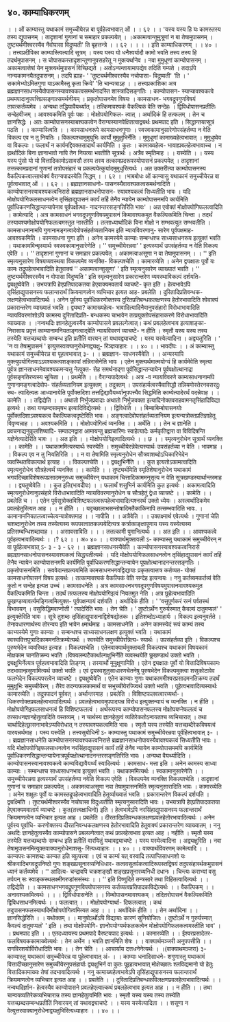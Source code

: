 ## ४०. काम्याधिकरणम्
। । ओं काम्यास्तु यथाकामं समुच्चीयेरन्न बा पूर्वहेत्वभावात् ओं । । ६२ । ।
'यस्य यस्य हि यः कामस्तस्य तस्य द्युपासनम् ।
तादृशानां गुणानां च समाहार प्रकल्पयेत् । ।अकामत्वान्तुमुत्रूणां न बा तेषामुपासनम् ।
तुष्ट्यर्थमीश्वरस्यैव नैवोपासा विदुष्यती' ति बृहत्तन्त्रे । । ६२ । ।
। । इति काम्याधिकरणम् । । ४० । ।
तत्त्वप्रदीपिका
काम्यास्त्वित्यादि सूत्रम् । यस्य यस्य यो धनैश्वर्यादौ कामो भवति तस्य तस्य हि
तदर्थमुपासनम् । स चोपासकस्तादृशान्तुणानुपसहरेतू न मुक्त्यर्थानेव । नवा मुमुधूणां
काम्योपासनम् । अकामत्वात्तेषां येन मुक्त्यर्थमुपासनं विच्छिद्यते । अतोऽन्यन्तायामापद्येव तदिति
गम्यते । तदाऽपि नान्यकामनयैतदुपासनम् । तदपि ह्याह- ' 'तुष्ट्यर्थमीश्वरस्यैव नचोपासा-
विदुष्यती' 'ति । ' सकामेभ्योऽमितगुणा याऽकामैस्तु कृता क्रिये' 'ति चान्यत्राऽह । ।
तत्त्वप्रकाशिका
अत्र ब्रह्मज्ञानसाधनस्यैवोपासनस्यावश्यकत्वसमर्थनादस्ति शास्त्रादिसङ्गतिः । काम्योपासन-
स्याप्यावश्यकत्वे प्रथमपादानुपपत्तिप्रसङ्गात्समर्थनीयम् । प्रकृतोपासनमेव विषयः । कामसाधन-
भगवद्रूपगुणविषयं तावत्कर्तव्यमेव । अन्यथा तद्धियावैयर्थ्यात् । तत्किमावश्यकं वैकल्पिकं वेति
सन्देहः । द्विविधोपासनप्रतीतिः सन्देहवीजम् । आवश्यकमिति पूर्वः पक्षः । मोक्षोपयोगिफल-
त्वात् । अर्थादिकं हि तत्फलम् । तेन च ज्ञानसिद्धेः । अतः काम्योपासनस्याबश्यकत्वेन
वैराग्यस्यानपेक्षितत्वाद्व्यर्थः प्रथमपाद इति । सिद्धान्तयत्सूत्रं पठति । । काम्यास्त्विति । ।
कामसाधनरूपे कामसाधनगुणाः । स्वस्वकामानुसारेणोपसंहर्तव्या न वेति विकल्प एव न तु
नियतिः । विकल्पश्चामुमुघुभिः कार्यो मुमुक्षुभिर्नेति । मुमुधूणां कामाख्यहेत्वभावात् । मुमुधुष्वेव
वा विकल्पः । फलार्थं न कार्यमद्दिवक्तसादार्थं कार्यमिति । कुतः । कामाख्यहेत्व-
भावाह्यबलहेत्वभावाच्च । न ह्यर्थादिकं बिना ज्ञानाभावो नापि तेन नियत्या भवतीति सूत्रार्थः ।
अत्रैव स्मृतिमाह । । यस्येति । । यस्य यस्य पुंसो यो यो वित्तादिकामोऽसावसौ तस्य तस्य
तत्कामप्रदरूपस्योपासनं प्रकल्पयेत् । तादृशानां तत्तत्कामप्रदानां गुणानां तत्रोपसंहारं च
प्रकल्पयेत्कुर्यादमुमुधुरित्यर्थः । अत उक्तरीत्या काम्योपासनस्य वैकल्पिकत्वात्सार्थक्यं
वैराग्यपादस्येति सिद्धम् । । ६२ । ।भाबबोधः
ओं काम्यासु यथाकामं समुच्चीयेरन्न वा पूर्वत्वभावात् ओं । । ६२ । । ब्रह्मज्ञानसाधनो-
पासनस्यैवावश्यकत्वसमर्थनादिति । काम्योपासनस्यावश्यकत्वनिरासे ब्रह्मज्ञानसाधनोपासन-
स्यावश्यकत्वं सिध्यतीति भावः । यदि मोक्षोपयोगिफलसाधनत्वेन तृसिंहाद्युपासनं कार्यं
तर्हि तेनैव न्यायेन काम्योपासनमपि कार्यमिति पूर्वाधिकरणसिद्धान्तन्यापेनाव पूर्वपक्षोत्था-
नादनन्तरसङ्गतिरिति भावः' । अत एवोक्तं मोक्षोपयोगिफलत्वादिति । कामेत्यादि । अत्र
कामसाधनं भगवदूपगुणविषयमुपासनं किमावश्यकमुत वैकल्पिकमिति चिन्ता । तदर्थं
तस्यावश्यमोक्षोपयोगिफलत्वमस्तुत नास्तीति । तत्साध्यार्थादिकं विना मोक्षो न सम्भवत्युत
सम्भवतीति । कामसाधनानामपि गुणानामङ्गत्वादेवोपसंहर्तव्यतानियम इति न्यायविवरणानु-
सारेण पूर्वपक्षमाह- आवश्यकमिति । कामसाधना गुणा इति । अनेन कामस्येमे काम्याः
सम्बन्धश्च साध्यसाधनरूप इत्युक्तं भवति । यथाकाममिन्मृस्यार्थः स्वस्वकामानुसारेणेति ।
'' समुच्चीयेरन्नवा' ' इत्यस्यार्थं उपसंहर्तव्या न वेति विकल्प एवेति । ।
'' तादृशानां गुणानां च समाहार प्रकल्पयेत् ।
अकामत्वाअसूणा न वा तेषामुपासनम् । । ''
इति स्मृत्यनुसारेण विषयव्यवस्थया विकल्पमेव व्यनक्ति- विकल्पश्चेति । कामारव्येति ।
अनेन द्व्यक्षातः पूर्वो यः कामः तद्रूपहेत्वभावादिति हेतुवाक्यं '' अकामत्वान्शुसूणा' ' इति
स्मृत्यनुसारेण व्याख्यातं भवति ।
'' तुष्ट्यर्थमीश्वरस्यैव न वोपासा विदुष्यति '
इति स्मृत्यनुसारेण प्रकारान्तरेण व्यवस्थाविकल्पं दर्शयति- द्व्यक्षुष्वेवेति । उभयत्रापि
हेएप्रतिपादकतया हेएवाक्यमवतार्य व्याचष्टे- कृत इति । हेत्वभावेऽपि तृसिंहाद्युपासनस्य
फलान्तरार्थं क्रियमाणत्वेन व्यभिचार इत्यत आह- प्रबलेति । दुरितादिप्रतिवन्धक-
लक्षणहेत्वभावादित्यर्थः । अनेन पूर्वस्य पूर्वाधिकरणोक्तस्य दुरितप्रतिबन्धकलक्षणस्य
हेतोरभावादिति श्वेवाक्यं प्रकारान्तरेण व्याख्यातं भवति । द्व्यथा? कामाख्यहेत्व-
भावादित्यादिनैवानुपसंहारो विरोधाभावादिति न्यायविवरणांशोऽपि कामस्य दुरितादिप्रति-
बन्धकस्य चाभावेन तत्प्रयुक्तोपसंहाराकरणे विरोधाभावादिति व्याख्यातः । ।नन्वथदिः ज्ञानहेतुत्वस्यैव काम्योपासने प्रवलल्गेत्वात्। कथं प्रवलहेत्वभाव इत्याशङ्का-
निरासाय प्रवृत्तं काम्यानामनियताङ्गत्वाद्बेति न्यायविवरणं व्याचष्टे- न हीति । स्मृतौ यस्य
यस्य तस्य तस्येति यत्तच्छब्दयोः सम्बन्ध इति प्रतीतिं वारयन् तां यथावद्व्याचष्टे । यस्य
यस्येत्यादिना । अद्व्यतुरिति । ' 'न वा तेषामुपासनं ' इत्युत्तरवाक्यानुरोधेनाद्व्यक्षु-
रिञ्ज्ञयाहारः । । ४० । ।
भावदीपः
। । अं काम्यास्तु यथाकामं समुच्चीयेरन्न वा पूहत्वभावात् ३- । । ब्रह्मज्ञान-
साधनस्यैवेति । । अन्यस्यापि मुक्त्युपयोगितयाऽऽवश्यकत्वशङ्कायां तन्निरासेनेति भावः ।
एतेन मुक्त्यर्थमात्मयोग्यं हि कार्यमेवेति स्मृत्या पूर्वत्र ज्ञानसाधनमेवावश्यकमन्यत्तु नेत्पुक्त-
सेह समर्थनाद्गा पूर्वसिद्धान्तन्यायेन पूर्वपक्षोत्थानाद्रा पूर्वसङ्गतिरप्यस्य सूचिता । । प्रथमेति
। । वैराग्यपादेत्यर्थः । अत्र -व न्यायविवरणे काम्यसाधनानामपि गुणानामङ्गत्वादेवोप-
संहर्तव्यतानियम इत्युक्तम् । तदुक्तम् । उपसंहार्यत्वस्यैवासिद्धौ तन्नियमोस्तेरनवसरदुः स्थ-
त्वादित्यतः आध्यानायेति पूर्वोक्तदिशा तत्तद्विद्यावैयर्थ्यानुपपत्त्यैव सिद्धमिति काम्येत्यादेरर्थं
वदन्नेवाह । । कामेति । । तद्विद्येति । । अथातो निर्भुजप्रवादाः अथातो निर्भुजवक्ता
इत्यादिनोक्तवराहवामनतृसिंहादिविद्या इत्यर्थः । तथा यच्छन्दसामृषभ इत्यादिविद्येत्यर्थः । ।
द्विविधेति । । बिम्बाबिम्बोपासनयोः पूर्वोक्तदिशाऽवश्यकत्व वैकल्पिकत्वदृष्टेरिति भावः ।
अङ्गत्वादेवोपसंहर्तव्यतानियम इत्यन्यत्रोक्तप्रतिज्ञाहेतू विवृण्वन्नाह । । अवश्यकमिति । ।
मोक्षोपयोगित्वं व्यनक्ति । । अर्थेति । । तेन च ज्ञानेति । प्रवचनाद्यनुकूलशिष्यादि-
सम्पादनद्वारा आमायन्तु ब्रह्मचारिणः स्वाहेत्यादेः कर्मकृतिद्वारा वा विविदिषन्ति
यज्ञेनेत्यादेरिति भावः । । अत इति । । मोक्षोपयोगिइत्वादित्यर्थः । । छ । । स्मृत्यनुरोधेन
सूत्रार्थं व्यनक्ति । । कामेति । । यथाकाममित्यस्यार्थः स्वस्येति । समुच्चीयेरन्नेवेत्यस्यार्थः
उपसंहर्तव्या न वेति । भावमाह । । विकल्प एव न तु नियतिरिति । । न वा तेषामिति
स्मृत्यनुरोधेन सौत्रवाशब्दोऽधिकारिभेदेन व्यवस्थितविकल्पार्थ इत्याह । । विकल्पश्चेति । ।
द्व्यक्षुभिर्नेति । । कुत इत्यतोऽकामत्वादिति स्मृत्यनुरोधेन सौत्रहेत्वर्थं व्यनक्ति । । कामेति । ।
तुष्ट्यर्थमिति स्मृतिशेषानुरोधेन यथाकामं भगवदिच्छाविशेषरूपप्रसादमनुरुध्य समुच्चीयेरन्
यथाकामं चित्तादिकाममनुसृत्य न वेति सूत्रखण्डस्यार्थान्तरमाह । । द्व्यतुष्वेवेति । । कुत इति(भावदीपः)
। । फलार्थं शसुभिर्न कार्यमिति कुत इत्यर्थः । अकामत्वादिति स्मृत्यनुरोधेनानुपसंहारे
विरोधाभावादिति न्यायविवरणानुरोधेन च सौत्रहेतुं द्वेधा व्याचष्टे । । कामेति । । प्रबलेति च
। । एतेन पूर्वसूत्रोक्तविशिष्टफलत्वरूपहेत्वभावादित्यश्नरर्थं उक्तो ध्येयः । अस्त्वर्थादिकमेव
प्रवलहेतुरित्यत आह । । न हीति । । यदृच्छालाभसन्तोषादिमतैकाकिनापि तत्सम्भवादिति
भावः. । कामानामनियतलत्वाच्चेत्यन्यत्रोक्तमाह । । नापीति । । अत्रैवेति । । उक्तक्ष्मार्थ
एवेत्यर्थः । गुणानां चेति चशब्दानुरोधेन तस्य तस्येत्यस्य रूपपरत्वातकल्पयेदित्यत्र
कर्त्राकाङ्क्षापूणाय यस्य यस्येत्यस्य प्रतिसम्बन्धिशब्दावाह । । असावसाविति । । । तत्तत्कामी
पुमानित्यर्थः । । अत इति । । आवश्यकत्वे पूर्वहत्वभावादित्यर्थः । ।? ६२ । । अ० ४० । ।
वाक्यार्थमुक्तावली
ऽ- काम्यास्तु यथाकामं समुच्चीयेरन् न वा पूर्वहेत्वभावात् ऽ- ३ - ३ - ६२ । ।
ब्रह्मज्ञानसाधनस्यैवेति । काम्योपासनस्यावश्यकत्वनिरासे ब्रह्यज्ञानसाधनोपासनस्यावश्यकत्वं
सिद्ध्यतीत्यर्थः । यदि मोक्षोपयोगिफलसाधनत्वेन तृसिंहाद्युपासनं कार्यं तर्हि तेनैव न्यायेन
काम्योपासनमपि कार्यमिति पूर्वाधिकरणसिद्धान्तन्यायेन पूपक्षोत्थानादनन्तरसङ्गतिः ।
प्रकृतोपासनमिति । सववेदान्तप्रत्ययमिति कामसाधनभगवद्विद्यायाः प्रकृतत्वात्तत्र कर्तव्यत-
योक्तं कामसाधनोपासनं विषय इत्यर्थः । तत्कामावश्यकं वैकल्पिकं वेति सन्देह इत्यन्वयः ।
ननु कर्तव्यमकर्तव्यं वेति कुतो न सन्देह इत्यत उच्चं । कामसाधनेति । अत्र
कामसाधनभगवदूपगुणविषयमुपासनमावश्यकमुत वैकल्पिकमिति चिन्ता । तदर्थं तत्फलस्य
मोक्षोपयोगिइत्वं नियतमुत नेति । अत्र छूहेत्वभावादिति छूखण्डव्यावर्त्यमङ्गित्वमित्युक्त-
पूर्वपक्षन्यायं दर्शयति । अर्थादिकं हीति । ' 'वसुपूर्णकरं रत्नं पर्वतस्थं विभावयन् ।
वसुसिद्धिमवाप्नोती ' त्यादेरिति भावः । तेन चेति । ' तुष्टोऽर्थेन गुरुर्यस्मात् कैवल्यं
दातुमप्यलं' ' इत्युक्तेरिति भावः ।
सूत्रे तुशब्दः तृसिंहाद्युपासनाद्विशेषद्योतकः । इतिशब्दोऽध्याहार्यः । विकल्प
इत्यनुवर्तते । तेनावधारणार्थस्य तोरन्वय इति भावेन क्ष्मार्थमाह । कामसाधनेति । अनेन
कामस्येदं रूपं काम्यं तस्य काभ्यस्येमे गुणाः काम्याः । सम्बन्धश्च साध्यसाधनलक्षण
इत्युक्तं भवति । यथाकामं स्वस्ववित्तपुत्रादिकाममनतिक्रम्येत्यर्थः । स्वस्वेति समुच्चीयेरन्नित्य-
स्यार्थः । उपसंहर्तव्या इति । विकल्पश्च पुरुषभेदेन व्यवस्थित इत्याह । विकल्पश्चेति । एतेनवाक्यार्थमुक्ताबली
विकल्पश्च यथाकामं विषयकामं मोक्षकाम चानतिक्रम्य भवति ।विषयलम्पटैकार्थाल्गक्षुभिर्नेति
व्यवस्थयेति छूखण्डार्थ उक्तो भवति । द्व्यक्षुभिर्नेत्यत्र पूर्वहत्वभावादिति लिङ्गम् ।
तस्यार्थो मुमुक्षूणामिति । एतेन द्व्यक्षातः पूर्वो यो वित्तादिविषयकामः
तदभावान्ह्रसूणामित्यर्थ उक्तो भवति । एवं द्व्यस्वशुतुसाधारणचेतनेषु पुरुषभेदेन
विकल्पमुक्त्वा शसुकोटावेव फलभेदेन विकल्पपरत्वेन व्याचष्टे । द्व्यक्षुष्वेवेति । एतेन
काम्याः गुणाः यथाकाममीश्वरप्रसादमनतिक्रम्य तदर्थं मुमुक्षुभिः समुच्चीयेरन् । तैरेव
तदन्यफलकामार्थं वा सभुच्चीयेरज्ज्विर्थ उक्तो भवति । पूहेत्वभावादित्यस्यार्थः
कामारव्येति । तदुपपादनं पूर्ववत् । अर्थान्तरमाह । प्रबलेति । विशिष्टफलवत्वारव्यर्था-।
धिकरणोक्तप्रबलहेत्वभावादित्यर्थः । प्रवलहेत्वभावमुपपादयन्न विरोध इत्युक्तन्यायं च
व्यनक्ति । न हीति । मोक्षोपयोगिइफलसाधनत्वं हि विशिष्टफलत्वं । अर्थरूपस्य
काम्योपासनफलस्य मोक्षोपयप्नेफलत्वं च तत्साधनज्ञानहेतुत्वादिति वस्तव्यम् । न चार्थस्य
ज्ञानहेतुत्वं व्यतिरेकतोऽन्वयतश्च व्यभिचारात् । तथा चार्थादिहेत्छ्रासनाभावेऽप्यविरोधात् न
तस्यावश्यकत्वमिति भावः । स्मृतौ यस्य तस्येति यत्तच्छब्दैरेकविषयत्वं वारयन्नर्थमाह ।
यस्य यस्येति ।
तत्त्वसुबोधिनी
ऽ- काम्यास्तु यथाकामं समुच्चीयेरन्नवा पूर्वहित्वभावात् ३- । । ब्रह्मज्ञानसाधनेति
काम्योपासनस्यावश्यकत्वनिरासे ब्रह्मज्ञानसाधनोपायस्यैवावश्यकत्वं सिध्यतीति भावः । यदि
मोक्षोपयोगिइफलसाधनत्वेन नरसिंहाद्युपासनं कार्यं तर्हि तेनैव न्यायेन काम्योपासममपि
कार्यमिति पूर्वाधिकरणसिद्धान्तन्यायेनात्रपूर्वपक्षोत्थानादनन्तरसङ्गतिरिति भावः । अन्यथा
वैयर्थ्यादिति । काम्योपासनस्यानावश्यकत्वे काम्यविद्यावैयर्थ्यं स्यादित्यर्थः । कामसाध-
मत्ता इति । अनेन कामस्य साध्या काम्याः । सम्बन्धश्च साध्यसाधनभाव इत्युक्तं भवति ।
यथाकाममित्यर्थः । स्वकामानुसारेणेति । । समुच्चीयेरन्नवा इत्यस्यार्थं उपसंहर्तव्या नवेति
विकल्प एवेति । विकल्पमेव व्यनक्ति विकल्पश्चेति । तादृशानां गुणानां च समाहार
प्रकल्पयेत् । अकामत्वाअसूणा नवा तेषामुपासनमिति स्मृत्यनुसारादिति भावः ।
कामारव्येति । अनेन शक्षुतः पूर्वो यः कामस्तद्रूपहेत्वभावादिति हेतुर्व्याख्यातं भवति ।
प्रकारान्तरेण विकल्पं दर्शयति । द्व्यक्ष्मिति । तुष्ट्यर्थमीश्वरस्यैव नचोपासा विदुध्यतीति
स्मृत्यनुसारादिति भावः । उभयत्रापि हेएप्रतिपादकतया हेएवाक्यमवातार्य व्याचष्टे । कुत(तत्त्वक्षाधिनो)
इति । हेत्वभावेऽपि नरसिंहाद्युपासनस्य फलान्तरार्थं क्रियमाणत्वेन व्यभिचार इत्यत आह ।
प्रबलेति । दीरतादिप्रतिवन्धकलक्षणप्रवलहेतोरभावादित्यर्थः । अनेन पूर्वस्य पूर्वाधि-
करणोक्तस्य दीरतनिवन्धकलक्षणस्य हेतोरभावादिति हेतुवाक्यं प्रकारान्तरेण व्याख्यातम् ।
ननु अथदिः ज्ञानहेतुत्वस्यैव काम्योपासने प्रबलल्गेत्वात् कथं प्रवलहेत्वभाव इत्यत आह ।
नहीति । स्मृतौ यस्य तस्येति यत्तच्छब्दयोः सम्बन्ध इति प्रतीतिं वारयितुं यथावद्व्याचष्टे ।
यस्य यस्येत्यादिना । अद्व्यक्षुरिति । नवा तेषामुपासनमित्युक्तवाक्यानुरोधेनाशसु-
रित्यध्याहारः । । ४० । ।
वाक्यार्थविवरणम्
कामेत्यादि । । काम्यपरः कामशब्दः काम्यत इति व्युत्पत्त्या । एवं च काम्यं यत्
वस्वादि तत्पाप्तिसाधनशो यः श्रीकरादिभगवद्रूपनिष्ठो गुणः शङ्खप्रसूनारव्यनिधिधार-
कत्ववसुतर्पकत्वादिरूपस्तद्विषयं तदुपसंहारर्थकमुपासनं ध्यानं कर्तव्यमेव । '' आदित्य-
चन्द्रावपि चक्रशङ्खौ शङ्खप्रसूनारव्यनिधी दधानः । चिन्त्यः कराभ्यां वसु तर्पयन् सः
स्वाङ्कस्थलक्ष्मीगरुडांससंस्थः । । '' इति विष्णुदिते तन्त्रसारे तथा विहितत्वादित्यर्थः । ।
तद्विद्येति । । कामसाधनभगवद्रूपगुणविपयोपासनस्य कर्तव्यत्वप्रतिपादकविद्येत्यर्थः । ।
वैकल्पिकम् । । अनावश्यकमित्यर्थः । । । द्विविधोपासनेति । । विम्बोपासनमावश्यकम् ।
तदितरोपासनं वैकल्पिकमिति द्विविधसाधनमित्यर्थः । । फलत्वात् । । मोक्षोपयोग्यार्था-
दिफलत्वात् । कथं तदुपासनफलस्याथदिर्मोक्षोपयोगित्वमित्यत आह । । । अर्थादिकं हीति
। । तेन अर्थादिना । । ज्ञानसिद्धेरिति । । यथोक्तम् । । मानुषोऽर्थोऽपि विद्यायाः कारणं
सुनियोजितः । तुष्टोऽर्थे न गुरुर्यस्मात् कैवल्यं दातुमप्यलं' ' इति । तथा मोक्षोपयोगि-
ज्ञानोपयोग्यर्थफलकत्वेन मोक्षोपयोगिफलकत्वमस्तीति भाव' । । प्रथमपाद इति । ।
एतदध्यायस्य प्रथमपादे वैरष्टयपाद इत्यर्थः । । कामारव्येति । । ईश्वरप्रसादेतर-
फलविषयककामाख्येत्यर्थः । तेन अर्थेन । भवति ज्ञानमिति शेषः । ।
वाक्यार्थमञ्जरी
अनुपपत्तीति । । रागविरशयोर्विरोधादिति भावः । । तेन चेति । । आचार्याय
दत्तधनेनेत्यर्थः । ।(वाक्याथमञ्जरा)
३- काम्यास्तु यथाकामं समुच्चीयेरन्न वा पूहेत्वभावात् अं- । । काम्याः धनादिसाधने-
शगुणास्तु यथाकामं वित्तादीच्छानुसारेण समुच्चीयेरनुपसंहार्याः द्व्यक्षुभिर्न वा कुतः
पूइहत्वभावात् मोक्षेच्छातः श्लविद्यमानो यो हेतुः वित्तादिकामाख्यः तेषां तदभावादित्यर्थः ।
ननु कामाख्यहेत्वभावेऽपि तृसिंहाद्युपासनस्य फलान्तरार्थं क्रियमाणत्वेन व्यभिचार इत्यत
आह । । प्रबलेति । । दुरितादिप्रतिबन्धकविलक्षणप्रवलहेत्वभावादित्यर्थः । । नन्वथदिर्ज्ञान-
हेत्वस्यैव काम्योपासने प्रवलहेएत्वात्कथं प्रबलहेत्वभाव इत्यत आह । । न हीति । । तथा
चान्वयव्यतिरेकव्यभिचारान्न तस्य ज्ञानहेतुत्वमिति भावः । स्मृतौ यस्य यस्य तस्य तस्येति
यत्तच्छब्दसम्बन्धप्रतीतिं निवारयन् तां यथावद्व्याचष्टे । । यस्य यस्येत्यादिता । । शसूणा न
वेत्युत्तरवाक्यानुरोधेनाद्व्यक्षुभिरित्यध्याहारः । । ४० । ।
